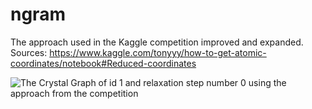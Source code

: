 # ngram
The approach used in the Kaggle competition improved and expanded.
Sources: https://www.kaggle.com/tonyyy/how-to-get-atomic-coordinates/notebook#Reduced-coordinates

![The Crystal Graph of id 1 and relaxation step number 0 using the approach from the competition](link-to-image)
